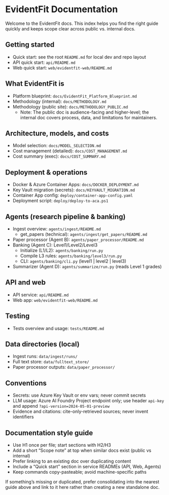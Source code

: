 # EvidentFit Documentation

Welcome to the EvidentFit docs. This index helps you find the right guide quickly and keeps scope clear across public vs. internal docs.

## Getting started
- Quick start: see the root `README.md` for local dev and repo layout
- API quick start: `api/README.md`
- Web quick start: `web/evidentfit-web/README.md`

## What EvidentFit is
- Platform blueprint: `docs/EvidentFit_Platform_Blueprint.md`
- Methodology (internal): `docs/METHODOLOGY.md`
- Methodology (public site): `docs/METHODOLOGY_PUBLIC.md`
  - Note: The public doc is audience-facing and higher-level; the internal doc covers process, data, and limitations for maintainers.

## Architecture, models, and costs
- Model selection: `docs/MODEL_SELECTION.md`
- Cost management (detailed): `docs/COST_MANAGEMENT.md`
- Cost summary (exec): `docs/COST_SUMMARY.md`

## Deployment & operations
- Docker & Azure Container Apps: `docs/DOCKER_DEPLOYMENT.md`
- Key Vault migration (secrets): `docs/KEYVAULT_MIGRATION.md`
- Container App config: `deploy/container-app-config.yaml`
- Deployment script: `deploy/deploy-to-aca.ps1`

## Agents (research pipeline & banking)
- Ingest overview: `agents/ingest/README.md`
  - get_papers (technical): `agents/ingest/get_papers/README.md`
- Paper processor (Agent B): `agents/paper_processor/README.md`
- Banking (Agent C): Level1/Level2/Level3
  - Initialize (L1/L2): `agents/banking/run.py`
  - Compile L3 rules: `agents/banking/level3/run.py`
  - CLI: `agents/banking/cli.py` (level1 | level2 | level3)
- Summarizer (Agent D): `agents/summarize/run.py` (reads Level 1 grades)

## API and web
- API service: `api/README.md`
- Web app: `web/evidentfit-web/README.md`

## Testing
- Tests overview and usage: `tests/README.md`

## Data directories (local)
- Ingest runs: `data/ingest/runs/`
- Full text store: `data/fulltext_store/`
- Paper processor outputs: `data/paper_processor/`

## Conventions
- Secrets: use Azure Key Vault or env vars; never commit secrets
- LLM usage: Azure AI Foundry Project endpoint only; use header `api-key` and append `?api-version=2024-05-01-preview`
- Evidence and citations: cite-only-retrieved sources; never invent identifiers

## Documentation style guide
- Use H1 once per file; start sections with H2/H3
- Add a short “Scope note” at top when similar docs exist (public vs internal)
- Prefer linking to an existing doc over duplicating content
- Include a “Quick start” section in service READMEs (API, Web, Agents)
- Keep commands copy-pasteable; avoid machine-specific paths

If something’s missing or duplicated, prefer consolidating into the nearest guide above and link to it here rather than creating a new standalone doc.
